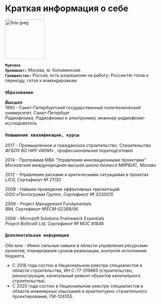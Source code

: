 # Краткая информация о себе
![foto jpeg](https://img.hhcdn.ru/photo/693510774.jpeg?t=1663334692&h=F3Myc1SrIZPv_mD6oKQI1g )

<style type="text/css">
    img {
        width: 130px;
    }
</style>

**`Мужчина`**  
**`Проживает:`** Москва, м. Коломенская  
**`Гражданство:`** Россия, есть разрешение на работу: Россия Не готов к переезду, готов к командировкам

### **`Образование`**
***Высшее***  
1993 - Санкт-Петербургский государственный политехнический университет, Санкт-Петербург  
_Радиофизика, Радиофизика и электроника, инженер-радиофизик-исследователь_

### **`Повышение квалификации, курсы`**

2017 - Промышленное и гражданское строительство, Строительство  
_ФГБОУ ВО НИУ «МЭИ» , профессиональная переподготовка_

2014 - Программа МВА "Управление инновационными проектами"  
_Московская международная высшая школа бизнеса МИРБИС, Москва_

2012 - Управление рисками и критическими ситуациями в проектах  
_LiCO, Сертификат № 21130_

2008 - Навыки проведения эффективных презентаций  
_ООО «Пентаграмм Групп», Сертификат № 0230015_

2006 - Project Management Fundamentals  
_IBM, Сертификат №ECM-02268/06_

2006 - Microsoft Solutions Framework Essentials  
_Project Botticelli Ltd, Сертификат № MOC #1846_

### **`Дополнительная информация`**

_Обо мне_	- Имею сильные навыки в области управления ресурсами проектов, планирования сроков реализации, контроля исполнения бюджета.
- С 2018 года состою в Национальном реестре специалистов в области строительства, ИН С-77-019885 (строительство, реконструкция, капитальный ремонт объектов капитального строительства).
- С 2020 года состою в Национальном реестре специалистов в области инженерных изысканий и архитектурно-строительного проектирования, ПИ-124555. 
